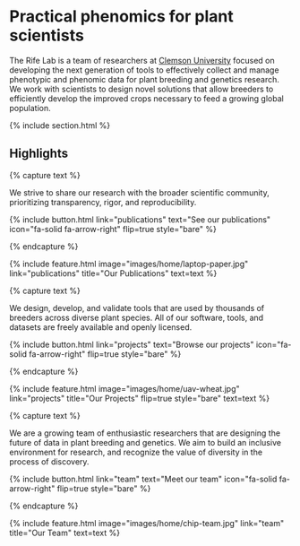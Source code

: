 ---
---

# Practical phenomics for plant scientists

The Rife Lab is a team of researchers at [Clemson University](https://www.clemson.edu/) focused on developing the next generation of tools to effectively collect and manage phenotypic and phenomic data for plant breeding and genetics research. We work with scientists to design novel solutions that allow breeders to efficiently develop the improved crops necessary to feed a growing global population.

{% include section.html %}

## Highlights

{% capture text %}

We strive to share our research with the broader scientific community, prioritizing transparency, rigor, and reproducibility.

{%
  include button.html
  link="publications"
  text="See our publications"
  icon="fa-solid fa-arrow-right"
  flip=true
  style="bare"
%}

{% endcapture %}

{%
  include feature.html
  image="images/home/laptop-paper.jpg"
  link="publications"
  title="Our Publications"
  text=text
%}

{% capture text %}

We design, develop, and validate tools that are used by thousands of breeders across diverse plant species. All of our software, tools, and datasets are freely available and openly licensed.

{%
  include button.html
  link="projects"
  text="Browse our projects"
  icon="fa-solid fa-arrow-right"
  flip=true
  style="bare"
%}

{% endcapture %}

{%
  include feature.html
  image="images/home/uav-wheat.jpg"
  link="projects"
  title="Our Projects"
  flip=true
  style="bare"
  text=text
%}

{% capture text %}

We are a growing team of enthusiastic researchers that are designing the future of data in plant breeding and genetics. We aim to build an inclusive environment for research, and recognize the value of diversity in the process of discovery.

{%
  include button.html
  link="team"
  text="Meet our team"
  icon="fa-solid fa-arrow-right"
  flip=true
  style="bare"
%}

{% endcapture %}

{%
  include feature.html
  image="images/home/chip-team.jpg"
  link="team"
  title="Our Team"
  text=text
%}
